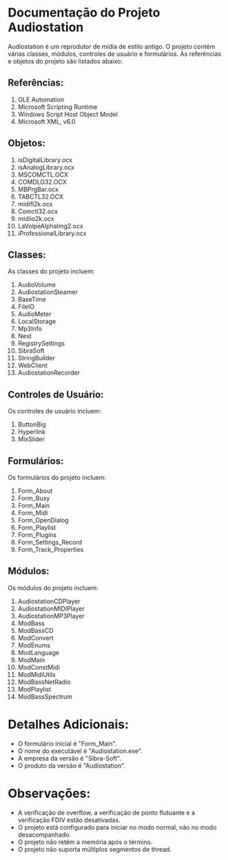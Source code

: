 # Documentação do Projeto Audiostation

Audiostation é um reprodutor de mídia de estilo antigo. O projeto contém várias classes, módulos, controles de usuário e formulários. As referências e objetos do projeto são listados abaixo:

## Referências:
1. OLE Automation
2. Microsoft Scripting Runtime
3. Windows Script Host Object Model
4. Microsoft XML, v6.0

## Objetos:
1. isDigitalLibrary.ocx
2. isAnalogLibrary.ocx
3. MSCOMCTL.OCX
4. COMDLG32.OCX
5. MBPrgBar.ocx
6. TABCTL32.OCX
7. midifl2k.ocx
8. Comctl32.ocx
9. midiio2k.ocx
10. LaVolpeAlphaImg2.ocx
11. iProfessionalLibrary.ocx

## Classes:
As classes do projeto incluem:
1. AudioVolume
2. AudiostationSteamer
3. BaseTime
4. FileIO
5. AudioMeter
6. LocalStorage
7. Mp3Info
8. Nest
9. RegistrySettings
10. SibraSoft
11. StringBuilder
12. WebClient
13. AudiostationRecorder

## Controles de Usuário:
Os controles de usuário incluem:
1. ButtonBig
2. Hyperlink
3. MixSlider

## Formulários:
Os formulários do projeto incluem:
1. Form_About
2. Form_Busy
3. Form_Main
4. Form_Midi
5. Form_OpenDialog
6. Form_Playlist
7. Form_Plugins
8. Form_Settings_Record
9. Form_Track_Properties

## Módulos:
Os módulos do projeto incluem:
1. AudiostationCDPlayer
2. AudiostationMIDIPlayer
3. AudiostationMP3Player
4. ModBass
5. ModBassCD
6. ModConvert
7. ModEnums
8. ModLanguage
9. ModMain
10. ModConstMidi
11. ModMidiUtils
12. ModBassNetRadio
13. ModPlaylist
14. ModBassSpectrum

# Detalhes Adicionais:
- O formulário inicial é "Form_Main".
- O nome do executável é "Audiostation.exe".
- A empresa da versão é "Sibra-Soft".
- O produto da versão é "Audiostation".

# Observações:
- A verificação de overflow, a verificação de ponto flutuante e a verificação FDIV estão desativadas.
- O projeto está configurado para iniciar no modo normal, não no modo desacompanhado.
- O projeto não retém a memória após o término.
- O projeto não suporta múltiplos segmentos de thread.